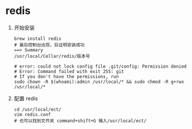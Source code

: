 # redis

1. 开始安装

   ```shell
   brew install redis
   # 最后控制台出现，后证明安装成功
   ==> Summary
   /usr/local/Cellar/redis/版本号
   
   # error: could not lock config file .git/config: Permission denied
   # Error: Command failed with exit 255: git
   # If you don't have the permissions, run
   sudo chown -R $(whoami):admin /usr/local/* && sudo chmod -R g+rwx /usr/local/*
   ```

2. 配置 redis

   ```shell
   cd /usr/local/ect/
   vim redis.conf
   # 也可以找到文件夹 command+shift+G 输入/usr/local/ect/
   ```

   


